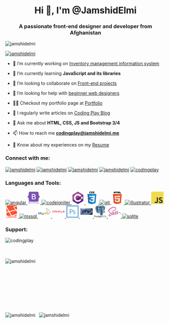 <h1 align="center">Hi 👋, I'm @JamshidElmi</h1>
<h3 align="center">A passionate front-end designer and developer from Afghanistan</h3>

<p align="left"> <img src="https://komarev.com/ghpvc/?username=jamshidelmi&label=Profile%20views&color=0e75b6&style=flat" alt="jamshidelmi" /> </p>

<p align="left"> <a href="https://github.com/ryo-ma/github-profile-trophy"><img src="https://github-profile-trophy.vercel.app/?username=jamshidelmi" alt="jamshidelmi" /></a> </p>

- 🔭 I’m currently working on [Inventory management information system](https://github.com/JamshidElmi/QuickAccount)

- 🌱 I’m currently learning **JavaScript and its libraries**

- 👯 I’m looking to collaborate on [Front-end projects](https://github.com/JamshidElmi?tab=repositories)

- 🤝 I’m looking for help with [beginner web designers](https://www.youtube.com/c/codingplay)

- 👨‍💻 Checkout my portfolio page at [Portfolio](https://jamshidelmi.me)

- 📝 I regularly write articles on [Coding Play Blog](https://codingplay.jamshidelmi.me)

- 💬 Ask me about **HTML, CSS, JS and Bootstrap 3/4**

- 📫 How to reach me **codingplay@jamshidelmi.me**

- 📄 Know about my experiences on my [Resume](https://jamshidelmi.me/documents/Jamshid-Resume.pdf)

<h3 align="left">Connect with me:</h3>
<p align="left">
<a href="https://codepen.io/jamshidelmi" target="blank"><img align="center" src="https://raw.githubusercontent.com/rahuldkjain/github-profile-readme-generator/master/src/images/icons/Social/codepen.svg" alt="jamshidelmi" height="30" width="40" /></a>
<a href="https://linkedin.com/in/jamshidelmi" target="blank"><img align="center" src="https://raw.githubusercontent.com/rahuldkjain/github-profile-readme-generator/master/src/images/icons/Social/linked-in-alt.svg" alt="jamshidelmi" height="30" width="40" /></a>
<a href="https://fb.com/jamshidelmi" target="blank"><img align="center" src="https://raw.githubusercontent.com/rahuldkjain/github-profile-readme-generator/master/src/images/icons/Social/facebook.svg" alt="jamshidelmi" height="30" width="40" /></a>
<a href="https://instagram.com/jamshidelmi" target="blank"><img align="center" src="https://raw.githubusercontent.com/rahuldkjain/github-profile-readme-generator/master/src/images/icons/Social/instagram.svg" alt="jamshidelmi" height="30" width="40" /></a>
<a href="https://www.youtube.com/c/codingplay" target="blank"><img align="center" src="https://raw.githubusercontent.com/rahuldkjain/github-profile-readme-generator/master/src/images/icons/Social/youtube.svg" alt="codingplay" height="30" width="40" /></a>
</p>

<h3 align="left">Languages and Tools:</h3>
<p align="left"> <a href="https://angular.io" target="_blank" rel="noreferrer"> <img src="https://angular.io/assets/images/logos/angular/angular.svg" alt="angular" width="40" height="40"/> </a> <a href="https://getbootstrap.com" target="_blank" rel="noreferrer"> <img src="https://raw.githubusercontent.com/devicons/devicon/master/icons/bootstrap/bootstrap-plain-wordmark.svg" alt="bootstrap" width="40" height="40"/> </a> <a href="https://codeigniter.com" target="_blank" rel="noreferrer"> <img src="https://cdn.worldvectorlogo.com/logos/codeigniter.svg" alt="codeigniter" width="40" height="40"/> </a> <a href="https://www.w3schools.com/cs/" target="_blank" rel="noreferrer"> <img src="https://raw.githubusercontent.com/devicons/devicon/master/icons/csharp/csharp-original.svg" alt="csharp" width="40" height="40"/> </a> <a href="https://www.w3schools.com/css/" target="_blank" rel="noreferrer"> <img src="https://raw.githubusercontent.com/devicons/devicon/master/icons/css3/css3-original-wordmark.svg" alt="css3" width="40" height="40"/> </a> <a href="https://git-scm.com/" target="_blank" rel="noreferrer"> <img src="https://www.vectorlogo.zone/logos/git-scm/git-scm-icon.svg" alt="git" width="40" height="40"/> </a> <a href="https://www.w3.org/html/" target="_blank" rel="noreferrer"> <img src="https://raw.githubusercontent.com/devicons/devicon/master/icons/html5/html5-original-wordmark.svg" alt="html5" width="40" height="40"/> </a> <a href="https://www.adobe.com/in/products/illustrator.html" target="_blank" rel="noreferrer"> <img src="https://www.vectorlogo.zone/logos/adobe_illustrator/adobe_illustrator-icon.svg" alt="illustrator" width="40" height="40"/> </a> <a href="https://developer.mozilla.org/en-US/docs/Web/JavaScript" target="_blank" rel="noreferrer"> <img src="https://raw.githubusercontent.com/devicons/devicon/master/icons/javascript/javascript-original.svg" alt="javascript" width="40" height="40"/> </a> <a href="https://laravel.com/" target="_blank" rel="noreferrer"> <img src="https://raw.githubusercontent.com/devicons/devicon/master/icons/laravel/laravel-plain-wordmark.svg" alt="laravel" width="40" height="40"/> </a> <a href="https://www.microsoft.com/en-us/sql-server" target="_blank" rel="noreferrer"> <img src="https://www.svgrepo.com/show/303229/microsoft-sql-server-logo.svg" alt="mssql" width="40" height="40"/> </a> <a href="https://www.mysql.com/" target="_blank" rel="noreferrer"> <img src="https://raw.githubusercontent.com/devicons/devicon/master/icons/mysql/mysql-original-wordmark.svg" alt="mysql" width="40" height="40"/> </a> <a href="https://www.oracle.com/" target="_blank" rel="noreferrer"> <img src="https://raw.githubusercontent.com/devicons/devicon/master/icons/oracle/oracle-original.svg" alt="oracle" width="40" height="40"/> </a> <a href="https://www.photoshop.com/en" target="_blank" rel="noreferrer"> <img src="https://raw.githubusercontent.com/devicons/devicon/master/icons/photoshop/photoshop-line.svg" alt="photoshop" width="40" height="40"/> </a> <a href="https://www.php.net" target="_blank" rel="noreferrer"> <img src="https://raw.githubusercontent.com/devicons/devicon/master/icons/php/php-original.svg" alt="php" width="40" height="40"/> </a> <a href="https://www.postgresql.org" target="_blank" rel="noreferrer"> <img src="https://raw.githubusercontent.com/devicons/devicon/master/icons/postgresql/postgresql-original-wordmark.svg" alt="postgresql" width="40" height="40"/> </a> <a href="https://sass-lang.com" target="_blank" rel="noreferrer"> <img src="https://raw.githubusercontent.com/devicons/devicon/master/icons/sass/sass-original.svg" alt="sass" width="40" height="40"/> </a> <a href="https://www.sqlite.org/" target="_blank" rel="noreferrer"> <img src="https://www.vectorlogo.zone/logos/sqlite/sqlite-icon.svg" alt="sqlite" width="40" height="40"/> </a> </p>

<h3 align="left">Support:</h3>
<p><a href="https://www.buymeacoffee.com/codingplay"> <img align="left" src="https://cdn.buymeacoffee.com/buttons/v2/default-yellow.png" height="50" width="210" alt="codingplay" /></a></p><br><br><br>

<p><img align="left" src="https://github-readme-stats.vercel.app/api/top-langs?username=jamshidelmi&show_icons=true&locale=en&layout=compact" alt="jamshidelmi" /> </p> &nbsp; <br><br><br><br><br><br><br><br><br>
  <p><img align="center" src="https://github-readme-stats.vercel.app/api?username=jamshidelmi&show_icons=true&locale=en" alt="jamshidelmi" />
  &nbsp; 
  <img align="center" src="https://github-readme-streak-stats.herokuapp.com/?user=jamshidelmi&" alt="jamshidelmi" /></p>
